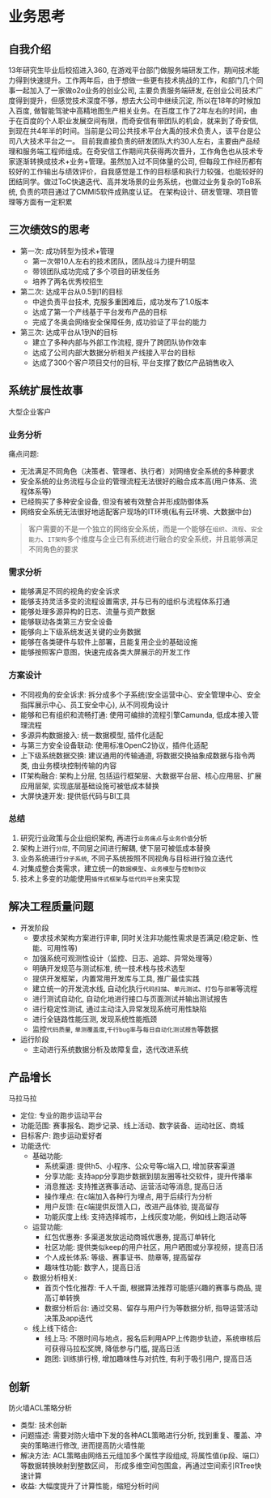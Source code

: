 # 业务思考

## 自我介绍

13年研究生毕业后校招进入360, 在游戏平台部门做服务端研发工作，期间技术能力得到快速提升。工作两年后，由于想做一些更有技术挑战的工作，和部门几个同事一起加入了一家做o2o业务的创业公司, 主要负责服务端研发, 在创业公司技术广度得到提升，但感觉技术深度不够，想去大公司中继续沉淀, 所以在18年的时候加入百度, 做智能驾驶中高精地图生产相关业务。在百度工作了2年左右的时间，由于在百度的个人职业发展空间有限，而奇安信有带团队的机会，就来到了奇安信, 到现在共4年半的时间。当前是公司公共技术平台大禹的技术负责人，该平台是公司八大技术平台之一。 目前我直接负责的研发团队大约30人左右，主要由产品经理和服务端工程师组成。在奇安信工作期间共获得两次晋升，工作角色也从技术专家逐渐转换成技术+业务+管理。虽然加入过不同体量的公司, 但每段工作经历都有较好的工作输出与绩效评价，自我感觉是工作的目标感和执行力较强，也能较好的团结同学。做过ToC快速迭代、高并发场景的业务系统，也做过业务复杂的ToB系统, 负责的项目通过了CMMI5软件成熟度认证。 在架构设计、研发管理、项目管理等方面有一定积累

## 三次绩效S的思考

- 第一次: 成功转型为技术+管理
  - 第一次带10人左右的技术团队，团队战斗力提升明显
  - 带领团队成功完成了多个项目的研发任务
  - 培养了两名优秀校招生
- 第二次: 达成平台从0.5到1的目标
  - 中途负责平台技术, 克服多重困难后，成功发布了1.0版本
  - 达成了第一个产线基于平台发布产品的目标
  - 完成了冬奥会网络安全保障任务, 成功验证了平台的能力
- 第三次: 达成平台从1到N的目标
  - 建立了多种内部与外部工作流程, 提升了跨团队协作效率
  - 达成了公司内部大数据分析相关产线接入平台的目标
  - 达成了300个客户项目交付的目标, 平台支撑了数亿产品销售收入

## 系统扩展性故事

大型企业客户

### 业务分析

痛点问题:

- 无法满足不同角色（决策者、管理者、执行者）对网络安全系统的多种要求
- 安全系统的业务流程与企业的管理流程无法很好的融合成本高(用户体系、流程体系等)
- 已经购买了多种安全设备, 但没有被有效整合并形成防御体系
- 网络安全系统无法很好地适配客户现场的IT环境(私有云环境、大数据中台)

> 客户需要的不是一个独立的网络安全系统，而是一个能够在`组织`、`流程`、`安全能力`、`IT架构`多个维度与企业已有系统进行融合的安全系统，并且能够满足不同角色的要求

### 需求分析

- 能够满足不同的视角的安全诉求
- 能够支持灵活多变的流程设置需求, 并与已有的组织与流程体系打通
- 能够处理多源异构的日志、流量与资产数据
- 能够联动各类第三方安全设备
- 能够向上下级系统发送关键的业务数据
- 能够在各类硬件与软件上部署，且能复用企业的基础设施
- 能够按照客户意图，快速完成各类大屏展示的开发工作

### 方案设计

- 不同视角的安全诉求: 拆分成多个子系统(安全运营中心、安全管理中心、安全指挥展示中心、员工安全中心), 从不同视角设计
- 能够和已有组织和流畅打通: 使用可编排的流程引擎Camunda, 低成本接入管理流程
- 多源异构数据接入: 统一数据模型, 插件化适配
- 与第三方安全设备联动: 使用标准OpenC2协议，插件化适配
- 上下级系统数据交换: 建议通用的传输通道, 将数据交换抽象成数据与指令两类, 由业务模块控制传输的内容
- IT架构融合: 架构上分层, 包括运行框架层、大数据平台层、核心应用层、扩展应用层架, 实现底层基础设施可被低成本替换
- 大屏快速开发: 提供低代码与BI工具

### 总结

1. 研究行业政策与企业组织架构, 再进行`业务痛点`与`业务价值`分析
2. 架构上进行`分层`, 不同层之间进行解耦, 使下层可被低成本替换
3. 业务系统进行`分子系统`, 不同子系统按照不同视角与目标进行独立迭代
4. 对集成整合类需求，建立统一的`数据模型`、`业务模型`与`控制协议`
5. 技术上多变的功能使用`插件式框架`与`低代码平台`来实现

## 解决工程质量问题

- 开发阶段
  - 要求技术架构方案进行评审, 同时关注非功能性需求是否满足(稳定新、性能、可用性等)
  - 加强系统可观测性设计（监控、日志、追踪、异常处理等）
  - 明确开发规范与测试标准, 统一技术栈与技术选型
  - 提供开发框架，内置常用开发库与工具, 推广最佳实践
  - 建立统一的开发流水线, 自动化执行`代码扫描`、`单元测试`、`打包`与`部署`等流程
  - 进行测试自动化, 自动化地进行接口与页面测试并输出测试报告
  - 进行稳定性测试, 通过主动注入异常发现系统可用性缺陷
  - 进行全链路性能压测, 发现系统性能瓶颈
  - 监控`代码质量`, `单测覆盖度`,`千行bug率`与`每日自动化测试报告`等数据
- 运行阶段
  - 主动进行系统数据分析及故障复盘，迭代改进系统

## 产品增长

马拉马拉

- 定位: 专业的跑步运动平台
- 功能范围: 赛事报名、跑步记录、线上活动、数字装备、运动社区、商城
- 目标客户: 跑步运动爱好者
- 功能迭代:
  - 基础功能:
    - 系统渠道: 提供h5、小程序、公众号等c端入口, 增加获客渠道
    - 分享功能: 支持app分享跑步数据到朋友圈等社交软件，提升传播率
    - 消息推送: 支持推送赛事活动、运营活动等消息, 提高日活
    - 操作埋点: 在c端加入各种行为埋点, 用于后续行为分析
    - 用户反馈: 在c端提供反馈入口，改进产品体验, 提高留存
    - 功能灰度上线: 支持选择城市，上线灰度功能，例如线上跑活动等
  - 运营功能:
    - 红包优惠券: 多渠道发放运动商城优惠券, 提高订单转化
    - 社区功能: 提供类似keep的用户社区，用户晒图或分享视频，提高日活
    - 个人成长体系: 等级、赛事证书、勋章等, 提高留存
    - 趣味性功能: 数字人，提高日活
  - 数据分析相关:
    - 首页个性化推荐: 千人千面, 根据算法推荐可能感兴趣的赛事与商品, 提高订单转换
    - 数据分析后台: 通过交易、留存与用户行为等数据分析, 指导运营活动决策及app迭代
  - 线上线下结合:
    - 线上马: 不限时间与地点，报名后利用APP上传跑步轨迹，系统审核后可获得马拉松奖牌, 降低参与门槛, 提高日活
    - 跑团: 训练排行榜, 增加趣味性与对抗性, 有利于吸引用户, 提高日活
  
## 创新

防火墙ACL策略分析

- 类型: 技术创新
- 问题描述: 需要对防火墙中下发的各种ACL策略进行分析, 找到重复、覆盖、冲突的策略进行修改, 进而提高防火墙性能
- 解决方法: ACL策略由网络五元组加多个属性字段组成, 将属性值(ip段、端口）等数据转换映射到整数区间， 形成多维空间包围盒，再通过空间索引RTree快速计算
- 收益: 大幅度提升了计算性能，缩短分析时间
